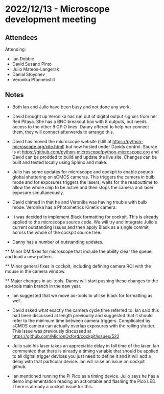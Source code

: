 # 2022/12/13 - Microscope development meeting

## Attendees

Attending:
- Ian Dobbie
- David Susano Pinto
- Julio Mateos-Langerak
- Danial Stoychev
- Veronika Pfannenstill

## Notes

* Both Ian and Julio have been busy and not done any work. 

* David brought up Veronika has run out of digital output signals from
  her Red Pitaya. She has a BNC breakout box with 8 outputs, but needs
  access to the other 8 GPIO lines. Danny offered to help her connect
  them, they will connect afterwards to arrange this.

* David has moved the microscope website (still at
  https://python-microscope.org/cite.html) but now hosted under Davids
  control. Source is at
  https://github.com/python-microscope/python-microscope.org and David
  can be prodded to build and update the live site. Changes can be
  built and tested locally using Sphinx and make.

* Julio has some updates for microscope and cockpit to enable pseudo
  global shuttering on sCMOS cameras. This triggers the camera in bulb
  mode and for exposures triggers the lasers, waits for the
  readouttime to allow the whole chip to be active and then stops the
  camera and laser exposure simultaneously.

* David chimed in that he and Veronika was having trouble with bulb mode. Veronika has a Photometrics Kinetix camera.

* It was decided to implement Black formatting for cockpit. This is
  already applied to the microscope source code. We will try and
  integrate Julio's current outstanding issues and then apply Black as
  a single commit across the whole of the cockpit source tree.

* Danny has a number of outstanding updates.

** Minor DM fixes for microscope that include the ability clear the
   queue and load a new pattern.

** Minor general fixes in cockpit, including defining camera ROI with
   the mouse in the camera window.

** Major changes in ao-tools, Danny will start pushing these changes
   to the ao-tools main branch in the new year.

* Ian suggested that we move ao-tools to utilise Black for formatting as well.

* David asked what exactly the camera cycle time referred to. Ian said
  this had been discussed at length previously and suggested that it
  should refer to the minimum time between camera
  triggers. Complicated by sCMOS camera can actually overlap exposures
  with the rolling shutter. This issue was previously discussed at
  https://github.com/MicronOxford/cockpit/issues/522


* Julio said his laser takes an appreciable delay in fall time of the
  laser. Ian commented that there is already a timing variable that
  should be applied to all digital trigger devices you just need to
  define it and it will add a delay with that particular device. Ian
  will raise an issue on cockpit github.

* Ian mentioned running the Pi Pico as a timing device. Julio says he
  has a demo implementation reading an actiontable and flashing the
  Pico LED. There is already a cockpit issue for this.